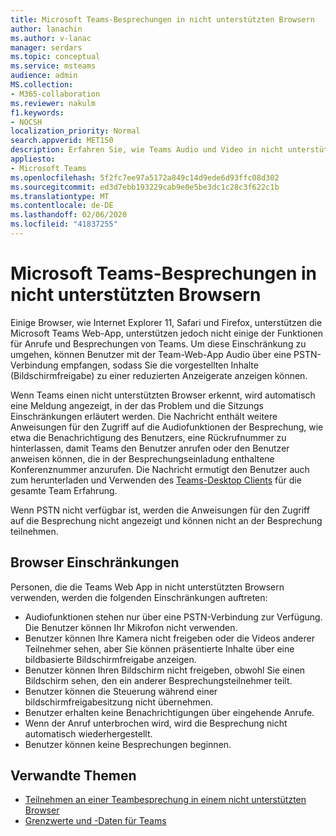 ```yaml
---
title: Microsoft Teams-Besprechungen in nicht unterstützten Browsern
author: lanachin
ms.author: v-lanac
manager: serdars
ms.topic: conceptual
ms.service: msteams
audience: admin
MS.collection:
- M365-collaboration
ms.reviewer: nakulm
f1.keywords:
- NOCSH
localization_priority: Normal
search.appverid: MET150
description: Erfahren Sie, wie Teams Audio und Video in nicht unterstützten Browsern unterstützt.
appliesto:
- Microsoft Teams
ms.openlocfilehash: 5f2fc7ee97a5172a849c14d9ede6d93ffc08d302
ms.sourcegitcommit: ed3d7ebb193229cab9e0e5be3dc1c28c3f622c1b
ms.translationtype: MT
ms.contentlocale: de-DE
ms.lasthandoff: 02/06/2020
ms.locfileid: "41837255"
---
```

# <a name="microsoft-teams-meetings-on-unsupported-browsers"></a>Microsoft Teams-Besprechungen in nicht unterstützten Browsern

Einige Browser, wie Internet Explorer 11, Safari und Firefox, unterstützen die Microsoft Teams Web-App, unterstützen jedoch nicht einige der Funktionen für Anrufe und Besprechungen von Teams. Um diese Einschränkung zu umgehen, können Benutzer mit der Team-Web-App Audio über eine PSTN-Verbindung empfangen, sodass Sie die vorgestellten Inhalte (Bildschirmfreigabe) zu einer reduzierten Anzeigerate anzeigen können.

Wenn Teams einen nicht unterstützten Browser erkennt, wird automatisch eine Meldung angezeigt, in der das Problem und die Sitzungs Einschränkungen erläutert werden. Die Nachricht enthält weitere Anweisungen für den Zugriff auf die Audiofunktionen der Besprechung, wie etwa die Benachrichtigung des Benutzers, eine Rückrufnummer zu hinterlassen, damit Teams den Benutzer anrufen oder den Benutzer anweisen können, die in der Besprechungseinladung enthaltene Konferenznummer anzurufen. Die Nachricht ermutigt den Benutzer auch zum herunterladen und Verwenden des [Teams-Desktop Clients](https://teams.microsoft.com/downloads) für die gesamte Team Erfahrung.

Wenn PSTN nicht verfügbar ist, werden die Anweisungen für den Zugriff auf die Besprechung nicht angezeigt und können nicht an der Besprechung teilnehmen.

## <a name="browser-limitations"></a>Browser Einschränkungen

Personen, die die Teams Web App in nicht unterstützten Browsern verwenden, werden die folgenden Einschränkungen auftreten:

- Audiofunktionen stehen nur über eine PSTN-Verbindung zur Verfügung. Die Benutzer können Ihr Mikrofon nicht verwenden.
- Benutzer können Ihre Kamera nicht freigeben oder die Videos anderer Teilnehmer sehen, aber Sie können präsentierte Inhalte über eine bildbasierte Bildschirmfreigabe anzeigen.
- Benutzer können Ihren Bildschirm nicht freigeben, obwohl Sie einen Bildschirm sehen, den ein anderer Besprechungsteilnehmer teilt.
- Benutzer können die Steuerung während einer bildschirmfreigabesitzung nicht übernehmen.
- Benutzer erhalten keine Benachrichtigungen über eingehende Anrufe.
- Wenn der Anruf unterbrochen wird, wird die Besprechung nicht automatisch wiederhergestellt.
- Benutzer können keine Besprechungen beginnen.

## <a name="related-topics"></a>Verwandte Themen

- [Teilnehmen an einer Teambesprechung in einem nicht unterstützten Browser](https://support.office.com/article/daafdd3c-ac7a-4855-871b-9113bad15907)
- [Grenzwerte und -Daten für Teams](/microsoftteams/limits-specifications-teams#browsers)